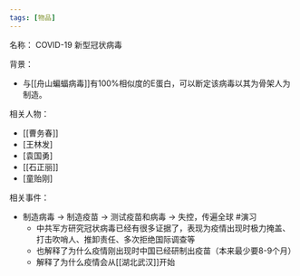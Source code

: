 ```yaml
---
tags: [物品]
---
```


名称：
COVID-19 新型冠状病毒

背景：
- 与[[舟山蝙蝠病毒]]有100%相似度的E蛋白，可以断定该病毒以其为骨架人为制造。

相关人物：
- [[曹务春]]
- [王林发]
- [袁国勇]
- [[石正丽]]
- [童贻刚]

相关事件：
- 制造病毒 -> 制造疫苗 -> 测试疫苗和病毒 -> 失控，传遍全球 #演习
	- 中共军方研究冠状病毒已经有很多证据了，表现为疫情出现时极力掩盖、打击吹哨人、推卸责任、多次拒绝国际调查等
	- 也解释了为什么疫情刚出现时中国已经研制出疫苗（本来最少要8-9个月）
	- 解释了为什么疫情会从[[湖北武汉]]开始
